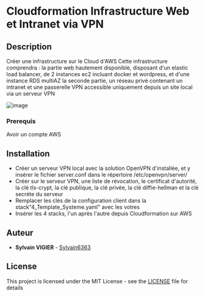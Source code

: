 # Cloudformation Infrastructure Web et Intranet via VPN

## Description

Créer une infrastructure sur le Cloud d'AWS
Cette infrastructure comprendra :
     la partie web hautement disponible, disposant d'un elastic load balancer, de 2 instances ec2 incluant docker et wordpress, et d'une instance RDS multiAZ
     la seconde partie, un réseau privé contenant un intranet et une passerelle VPN accessible uniquement depuis un site local via un serveur VPN

![image](https://github.com/Sylvain6363/Cloudformation/Infrastructurecloud.png)

### Prerequis

Avoir un compte AWS

## Installation

- Créer un serveur VPN local avec la solution OpenVPN d'installée, et y insérer le fichier server.conf dans le répertoire /etc/openvpn/server/
- Créer sur le serveur VPN, une liste de révocation, le certificat d'autorité, la clé tls-crypt, la clé publique, la clé privée, la clé diffie-hellman et la clé secrète du serveur
- Remplacer les clés de la configuration client dans la stack"4_Template_Systeme.yaml" avec les votres
- Insérer les 4 stacks, l'un après l'autre depuis Cloudformation sur AWS


## Auteur

* **Sylvain VIGIER** - [Sylvain6363](https://github.com/Sylvain6363)

## License

This project is licensed under the MIT License - see the [LICENSE](https://github.com/Sylvain6363/Cloudformation/LICENSE) file for details

